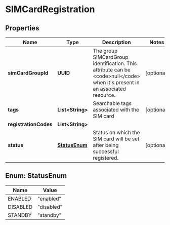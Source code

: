 

# SIMCardRegistration


## Properties

| Name | Type | Description | Notes |
|------------ | ------------- | ------------- | -------------|
|**simCardGroupId** | **UUID** | The group SIMCardGroup identification. This attribute can be &lt;code&gt;null&lt;/code&gt; when it&#39;s present in an associated resource. |  [optional] |
|**tags** | **List&lt;String&gt;** | Searchable tags associated with the SIM card |  [optional] |
|**registrationCodes** | **List&lt;String&gt;** |  |  |
|**status** | [**StatusEnum**](#StatusEnum) | Status on which the SIM card will be set after being successful registered. |  [optional] |



## Enum: StatusEnum

| Name | Value |
|---- | -----|
| ENABLED | &quot;enabled&quot; |
| DISABLED | &quot;disabled&quot; |
| STANDBY | &quot;standby&quot; |



